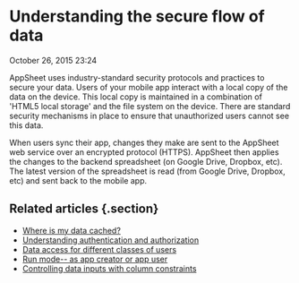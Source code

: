 #  Understanding the secure flow of data


October 26, 2015 23:24

AppSheet uses industry-standard security protocols and practices to secure
your data. Users of your mobile app interact with a local copy of the data on
the device. This local copy is maintained in a combination of 'HTML5 local
storage' and the file system on the device. There are standard security
mechanisms in place to ensure that unauthorized users cannot see this data.

When users sync their app, changes they make are sent to the AppSheet web
service over an encrypted protocol (HTTPS). AppSheet then applies the changes
to the backend spreadsheet (on Google Drive, Dropbox, etc). The latest version
of the spreadsheet is read (from Google Drive, Dropbox, etc) and sent back to
the mobile app.


## Related articles {.section}

  * [Where is my data cached?](Where-is-my-data-cached-)
  * [Understanding authentication and authorization](Understanding-authentication-and-authorization)
  * [Data access for different classes of users](Data-access-for-different-classes-of-users)
  * [Run mode-- as app creator or app user](Run-mode-as-app-creator-or-app-user)
  * [Controlling data inputs with column constraints](Controlling-data-inputs-with-column-constraints)

